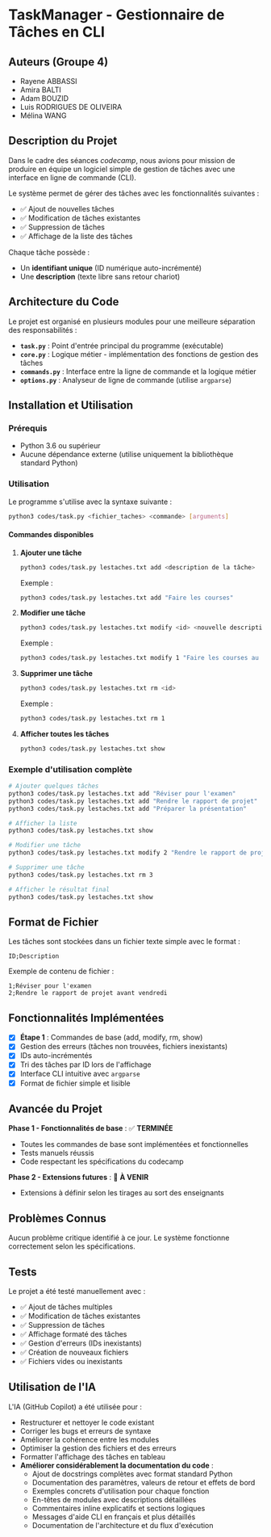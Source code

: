 # TaskManager - Gestionnaire de Tâches en CLI

## Auteurs (Groupe 4)

- Rayene ABBASSI
- Amira BALTI
- Adam BOUZID
- Luis RODRIGUES DE OLIVEIRA
- Mélina WANG

## Description du Projet

Dans le cadre des séances *codecamp*, nous avions pour mission de produire en équipe un logiciel simple de gestion de tâches avec une interface en ligne de commande (CLI). 

Le système permet de gérer des tâches avec les fonctionnalités suivantes :
- ✅ Ajout de nouvelles tâches
- ✅ Modification de tâches existantes
- ✅ Suppression de tâches
- ✅ Affichage de la liste des tâches

Chaque tâche possède :
- Un **identifiant unique** (ID numérique auto-incrémenté)
- Une **description** (texte libre sans retour chariot)

## Architecture du Code

Le projet est organisé en plusieurs modules pour une meilleure séparation des responsabilités :

- **`task.py`** : Point d'entrée principal du programme (exécutable)
- **`core.py`** : Logique métier - implémentation des fonctions de gestion des tâches
- **`commands.py`** : Interface entre la ligne de commande et la logique métier
- **`options.py`** : Analyseur de ligne de commande (utilise `argparse`)

## Installation et Utilisation

### Prérequis
- Python 3.6 ou supérieur
- Aucune dépendance externe (utilise uniquement la bibliothèque standard Python)

### Utilisation

Le programme s'utilise avec la syntaxe suivante :
```bash
python3 codes/task.py <fichier_taches> <commande> [arguments]
```

#### Commandes disponibles

1. **Ajouter une tâche**
   ```bash
   python3 codes/task.py lestaches.txt add <description de la tâche>
   ```
   Exemple :
   ```bash
   python3 codes/task.py lestaches.txt add "Faire les courses"
   ```

2. **Modifier une tâche**
   ```bash
   python3 codes/task.py lestaches.txt modify <id> <nouvelle description>
   ```
   Exemple :
   ```bash
   python3 codes/task.py lestaches.txt modify 1 "Faire les courses au supermarché"
   ```

3. **Supprimer une tâche**
   ```bash
   python3 codes/task.py lestaches.txt rm <id>
   ```
   Exemple :
   ```bash
   python3 codes/task.py lestaches.txt rm 1
   ```

4. **Afficher toutes les tâches**
   ```bash
   python3 codes/task.py lestaches.txt show
   ```

### Exemple d'utilisation complète

```bash
# Ajouter quelques tâches
python3 codes/task.py lestaches.txt add "Réviser pour l'examen"
python3 codes/task.py lestaches.txt add "Rendre le rapport de projet"
python3 codes/task.py lestaches.txt add "Préparer la présentation"

# Afficher la liste
python3 codes/task.py lestaches.txt show

# Modifier une tâche
python3 codes/task.py lestaches.txt modify 2 "Rendre le rapport de projet avant vendredi"

# Supprimer une tâche
python3 codes/task.py lestaches.txt rm 3

# Afficher le résultat final
python3 codes/task.py lestaches.txt show
```

## Format de Fichier

Les tâches sont stockées dans un fichier texte simple avec le format :
```
ID;Description
```

Exemple de contenu de fichier :
```
1;Réviser pour l'examen
2;Rendre le rapport de projet avant vendredi
```

## Fonctionnalités Implémentées

- [x] **Étape 1** : Commandes de base (add, modify, rm, show)
- [x] Gestion des erreurs (tâches non trouvées, fichiers inexistants)
- [x] IDs auto-incrémentés
- [x] Tri des tâches par ID lors de l'affichage
- [x] Interface CLI intuitive avec `argparse`
- [x] Format de fichier simple et lisible

## Avancée du Projet

**Phase 1 - Fonctionnalités de base** : ✅ **TERMINÉE**
- Toutes les commandes de base sont implémentées et fonctionnelles
- Tests manuels réussis
- Code respectant les spécifications du codecamp

**Phase 2 - Extensions futures** : 🔄 **À VENIR**
- Extensions à définir selon les tirages au sort des enseignants

## Problèmes Connus

Aucun problème critique identifié à ce jour. Le système fonctionne correctement selon les spécifications.

## Tests

Le projet a été testé manuellement avec :
- ✅ Ajout de tâches multiples
- ✅ Modification de tâches existantes  
- ✅ Suppression de tâches
- ✅ Affichage formaté des tâches
- ✅ Gestion d'erreurs (IDs inexistants)
- ✅ Création de nouveaux fichiers
- ✅ Fichiers vides ou inexistants

## Utilisation de l'IA

L'IA (GitHub Copilot) a été utilisée pour :
- Restructurer et nettoyer le code existant
- Corriger les bugs et erreurs de syntaxe
- Améliorer la cohérence entre les modules
- Optimiser la gestion des fichiers et des erreurs
- Formatter l'affichage des tâches en tableau
- **Améliorer considérablement la documentation du code** :
  - Ajout de docstrings complètes avec format standard Python
  - Documentation des paramètres, valeurs de retour et effets de bord
  - Exemples concrets d'utilisation pour chaque fonction
  - En-têtes de modules avec descriptions détaillées
  - Commentaires inline explicatifs et sections logiques
  - Messages d'aide CLI en français et plus détaillés
  - Documentation de l'architecture et du flux d'exécution

